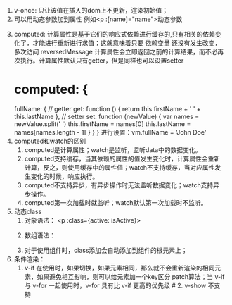 1. v-once: 只让该值在插入的dom上不更新，渲染初始值；
2. 可以用动态参数加到属性 例如<p :[name]="name">动态参数</p>
3. computed: 计算属性是基于它们的响应式依赖进行缓存的,只有相关的依赖变化了，才能进行重新进行求值；这就意味着只要 依赖变量 还没有发生改变，多次访问 reversedMessage 计算属性会立即返回之前的计算结果，而不必再次执行。计算属性默认只有getter，但是同样也可以设置setter
   # computed: {
      fullName: {
        // getter
        get: function () {
          return this.firstName + ' ' + this.lastName
        },
        // setter
        set: function (newValue) {
          var names = newValue.split(' ')
          this.firstName = names[0]
          this.lastName = names[names.length - 1]
        }
      }
    }
    进行设置：vm.fullName = 'John Doe'
4. computed和watch的区别
    1. computed是计算属性；watch是监听，监听data中的数据变化。
    2. computed支持缓存，当其依赖的属性的值发生变化时，计算属性会重新计算，反之，则使用缓存中的属性值；watch不支持缓存，当对应属性发生变化的时候，响应执行。
    3. computed不支持异步，有异步操作时无法监听数据变化；watch支持异步操作。
    4. computed第一次加载时就监听；watch默认第一次加载时不监听。
5. 动态class
    1. 对象语法： <p :class={active: isActive}></p>
    2. 数组语法： <p :class="[isActive ? 'active' : '', otherClassData]"></p>
    3. 对于使用组件时，class添加会自动添加到组件的根元素上；
6. 条件渲染： 
    1. v-if 在使用时，如果切换，如果元素相同，那么就不会重新渲染的相同元素，如果避免相互影响，则可以给元素加一个key区分 patch算法；当 v-if 与 v-for 一起使用时，v-for 具有比 v-if 更高的优先级
     #<template v-if="loginType === 'username'">
        <label>Username</label>
        <input placeholder="Enter your username" key="username-input">
      </template>
      <template v-else>
        <label>Email</label>
        <input placeholder="Enter your email address" key="email-input">
      </template>
     2. v-show 不支持 <template>
7. v-for: 循环；可以在 <template> 上使用 v-for；
8. 事件函数：<button @click="a($event, 其他参数)">点击</button>； 其中$event就可以访问原始的 DOM 事件；$event可以在随意哪个参数位置，但是必须写成$event；
9. v-model 
      装饰符：1.lazy:让input更改不用input事件实时更新，而是change事件失焦或着enter再更改；2. trim修饰符 去掉input框的字段两边的空
      2. v-model自定义组件使用 可以直接通过子组件中通过$emit实现父组件传props修改，避免了父组件通过接收函数修改
        // 子组件
        <input :value="currentValue" @change="changeValue" /> 
        props: {
          valueProp: "默认值"
        }
        data() {
          currentValue: '张三丰',
        }
        model: {
          prop: "这里定义需要双向绑定的props字段 比如这里的valueProp"
          event: "change 这里定义prop需要双向绑定的字段 当需要更新通知的函数名 this.$emit(名称，value)"
        },
        methods: {
          changeValue(e) {
            this.currentValue = e.target.value;
            // this.$emit的第一个参数函数名称就是model中的event字段的值
            this.$emit('change', this.currentValue)
          }
        } 
        // 父组件
        <Son v-model="value"> // value就是需要双向绑定的值
         model: 默认情况下，一个组件上的 v-model 会把 value 用作 prop 且把 input 用作 event，但是有些情况下，value需要用于其他地方，
         因此可以用model定义解决
10. 组件
     1. 组件data是一个函数， 因为每个组件需要维护一份独立的data，函数可以确保vue每个实例可以维护一份被返回对象的独立的拷贝，如果是对象，则所有的组件数据都不能独立，而是共享；
     2: 子组件传值： props: 数组形式 ['props1','props2'], 对象形式： { props1: { type: String, defalut: '' }  }
